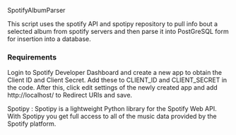 SpotifyAlbumParser

This script uses the spotify API and spotipy repository to pull info bout a selected album from spotify servers and then parse it into PostGreSQL form for insertion into a database.

### Requirements

Login to Spotify Developer Dashboard and create a new app to obtain the Client ID and Client Secret. Add these to CLIENT_ID and CLIENT_SECRET in the code. After this, click edit settings of the newly created app and add http://localhost/ to Redirect URIs and save.

Spotipy : Spotipy is a lightweight Python library for the Spotify Web API. With Spotipy you get full access to all of the music data provided by the Spotify platform.
